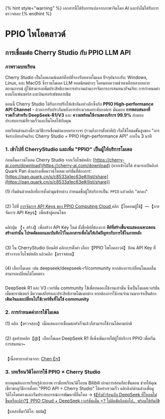 
{% hint style="warning" %}
เอกสารนี้ได้รับการแปลจากภาษาจีนโดย AI และยังไม่ได้รับการตรวจสอบ
{% endhint %}

# PPIO ไพโอคลาวด์

## การเชื่อมต่อ Cherry Studio กับ PPIO LLM API

### [​](https://ppinfra.com/docs/third-party/cherry-studio-use#%E6%95%99%E7%A8%8B%E6%A6%82%E8%BF%B0)ภาพรวมบทเรียน <a href="#e6-95-99-e7-a8-8b-e6-a6-82-e8-bf-b0" id="e6-95-99-e7-a8-8b-e6-a6-82-e8-bf-b0"></a>

Cherry Studio เป็นไคลเอนต์เดสก์ท็อปที่รองรับหลายโมเดล ปัจจุบันรองรับ: Windows, Linux, และ MacOS ซึ่งรวมโมเดล LLM ยอดนิยมต่างๆ โดยมอบความช่วยเหลือหลากหลายสถานการณ์ ผู้ใช้สามารถเพิ่มประสิทธิภาพการทำงานผ่านการจัดการการสนทนาอัจฉริยะ การกำหนดค่าแบบโอเพ่นซอร์ส และอินเทอร์เฟซหลายธีม

ตอนนี้ Cherry Studio ได้รับการปรับให้เข้ากันอย่างลึกซึ้งกับ **PPIO High-performance API Channel** - ด้วยการรับประกันพลังการประมวลผลระดับองค์กร มันมอบ **การตอบสนองที่รวดเร็วสำหรับ DeepSeek-R1/V3** และ **ความพร้อมใช้งานของบริการ 99.9%** ส่งมอบประสบการณ์ที่รวดเร็วและลื่นไหลให้กับคุณ

บทเรียนด้านล่างนี้รวมวิธีการเชื่อมต่อแบบครบวงจร (รวมถึงการตั้งค่าคีย์) เริ่มใช้โหมดขั้นสูงของ "การจัดระเบียบอัจฉริยะ Cherry Studio + PPIO High-performance API" ภายใน 3 นาที

### [​](https://ppinfra.com/docs/third-party/cherry-studio-use#1-%E8%BF%9B%E5%85%A5-cherrystudio%EF%BC%8C%E6%B7%BB%E5%8A%A0-%E2%80%9Cppio%E2%80%9D-%E4%BD%9C%E4%B8%BA%E6%A8%A1%E5%9E%8B%E6%8F%90%E4%BE%9B%E5%95%86)1. เข้าไปที่ CherryStudio และเพิ่ม "PPIO" เป็นผู้ให้บริการโมเดล <a href="#id-1-e8-bf-9b-e5-85-a5-cherrystudio-ef-bc-8c-e6-b7-bb-e5-8a-a0-e2-80-9cppio-e2-80-9d-e4-bd-9c-e4-b8-ba" id="id-1-e8-bf-9b-e5-85-a5-cherrystudio-ef-bc-8c-e6-b7-bb-e5-8a-a0-e2-80-9cppio-e2-80-9d-e4-bd-9c-e4-b8-ba"></a>

ก่อนอื่นดาวน์โหลด Cherry Studio จากเว็บไซต์หลัก: [ ](https://cherry-ai.com/download)[https://cherry-ai.com/download](https://cherry-ai.com/download) (หากเข้าไม่ได้ สามารถเปิดลิงก์ Quark Pan ด้านล่างเพื่อดาวน์โหลดเวอร์ชันที่ต้องการ: [https://pan.quark.cn/s/c8533a1ec63e#/list/share](https://pan.quark.cn/s/c8533a1ec63e#/list/share))

(1) เริ่มต้นด้วยคลิกที่การตั้งค่ามุมซ้ายล่าง กำหนดชื่อผู้ให้บริการเป็น: `PPIO` แล้วคลิก "ตกลง"

<figure><img src="https://static.ppinfra.com/docs/image/llm/cherry-studio-setting.png" alt=""><figcaption></figcaption></figure>

(2) ไปที่ [การจัดการ API Keys ของ PPIO Computing Cloud ](https://ppinfra.com/user/register?invited_by=JYT9GD\&utm_source=github_cherry-studio) คลิก【ไอคอนผู้ใช้】—【การจัดการ API Keys】เพื่อเข้าสู่คอนโซล

<figure><img src="https://static.ppinfra.com/docs/image/llm/ppinfra-create-api-key-01.png" alt=""><figcaption></figcaption></figure>

คลิกปุ่ม 【+ สร้าง】เพื่อสร้าง API Key ใหม่ ตั้งชื่อคีย์ที่ต้องการ **คีย์ที่สร้างขึ้นจะแสดงเฉพาะตอนสร้างเท่านั้น โปรดคัดลอกและบันทึกไว้ในเอกสารเพื่อไม่ให้เกิดปัญหากับการใช้ในภายหลัง**

<figure><img src="https://static.ppinfra.com/docs/image/llm/ppinfra-create-api-key-02.png" alt=""><figcaption></figcaption></figure>

(3) ใน CherryStudio ป้อนคีย์ คลิกการตั้งค่า เลือก【PPIO ไพโอคลาวด์】ป้อน API Key ที่สร้างจากเว็บไซต์หลัก แล้วคลิก【ตรวจสอบ】

<figure><img src="https://static.ppinfra.com/docs/image/llm/cherry-studio-3601.PNG" alt=""><figcaption></figcaption></figure>

(4) เลือกโมเดล: เช่น deepseek/deepseek-r1/community หากต้องการเปลี่ยนโมเดลอื่น สามารถเปลี่ยนได้โดยตรง

<figure><img src="https://static.ppinfra.com/docs/image/llm/cherry-studio-3602.PNG" alt=""><figcaption></figcaption></figure>

DeepSeek R1 และ V3 เวอร์ชัน community ใช้เพื่อทดลองใช้งานเท่านั้น ซึ่งเป็นโมเดลเวอร์ชันเต็มพารามิเตอร์ มีความเสถียรและประสิทธิภาพไม่แตกต่าง หากต้องการใช้งานจำนวนมากจำเป็นต้อง **เติมเงินและเปลี่ยนไปใช้เวอร์ชันที่ไม่ใช่ community**

### [​](https://ppinfra.com/docs/third-party/cherry-studio-use#2-%E6%A8%A1%E5%9E%8B%E4%BD%BF%E7%94%A8%E9%85%8D%E7%BD%AE)2. การกำหนดค่าการใช้โมเดล <a href="#id-2-e6-a8-a1-e5-9e-8b-e4-bd-bf-e7-94-a8-e9-85-8d-e7-bd-ae" id="id-2-e6-a8-a1-e5-9e-8b-e4-bd-bf-e7-94-a8-e9-85-8d-e7-bd-ae"></a>

(1) คลิก【ตรวจสอบ】เมื่อแสดงการเชื่อมต่อสำเร็จแล้วก็สามารถใช้งานได้ตามปกติ

<figure><img src="https://static.ppinfra.com/docs/image/llm/cherry-studio-3603.png" alt=""><figcaption></figcaption></figure>

(2) สุดท้ายคลิก【@】เลือกโมเดล DeepSeek R1 ที่เพิ่งเพิ่มภายใต้ผู้ให้บริการ PPIO เพื่อเริ่มการสนทนา\~

<figure><img src="https://static.ppinfra.com/docs/image/llm/cherry-studio-ppio-config-02.png" alt=""><figcaption></figcaption></figure>

【เนื้อหาบางส่วนจาก: [Chen En](https://www.kdocs.cn/l/ctGiF5K6PQoO)】

### [​](https://ppinfra.com/docs/third-party/cherry-studio-use#3-ppio%C3%97cherry-studio-%E8%A7%86%E9%A2%91%E4%BD%BF%E7%94%A8%E6%95%99%E7%A8%8B)3. บทเรียนวิดีโอการใช้ PPIO × Cherry Studio <a href="#id-3-ppio-c3-97cherry-studio-e8-a7-86-e9-a2-91-e4-bd-bf-e7-94-a8-e6-95-99-e7-a8-8b" id="id-3-ppio-c3-97cherry-studio-e8-a7-86-e9-a2-91-e4-bd-bf-e7-94-a8-e6-95-99-e7-a8-8b"></a>

หากคุณต้องการเรียนรู้ด้วยภาพ เรามีบทเรียนวิดีโอบน Bilibili ผ่านการสอนทีละขั้นตอน ช่วยให้คุณเชี่ยวชาญวิธีการตั้งค่า "PPIO API + Cherry Studio" ได้อย่างรวดเร็ว คลิกลิงก์ด้านล่างเพื่อดูวิดีโอโดยตรงและเริ่มประสบการณ์การพัฒนาที่ลื่นไหล → [《【ยังหัวร้อนกับ DeepSeek ที่โหลดไม่ขึ้นหรือเปล่า?】PPIO Cloud + DeepSeek เวอร์ชันเต็ม =? ไม่ติดขัดอีกต่อไป，พร้อมใช้ทันที》](https://www.bilibili.com/video/BV1BZNmeTEwg/?buvid=XX82F37818653072D274A6BB8A4FE7938A30C\&from_spmid=search.search-result.0.0\&is_story_h5=false\&mid=3CpKQv%2Bjnb8k6iTGlUl1eH8FTQ%2FSZMtL1rElX6M3iMo%3D\&plat_id=116\&share_from=ugc\&share_medium=android\&share_plat=android\&share_session_id=b892268f-5751-4f6e-9690-50b37855d346\&share_source=WEIXIN\&share_source=weixin\&share_tag=s_i\&spmid=united.player-video-detail.0.0\&timestamp=1739160448\&unique_k=eKDZuRP\&up_id=3546757841554023\&vd_source=50fea165795ccc47455a165f5bcaeed2)

【แหล่งที่มาวิดีโอ: sola】